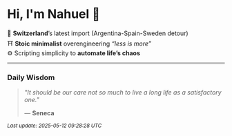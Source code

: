 # Hi, I'm Nahuel :tiger:

📍 **Switzerland**’s latest import (Argentina-Spain-Sweden detour)  
⛩️ **Stoic minimalist** overengineering *“less is more”*  
⚙️ Scripting simplicity to **automate life’s chaos**

---

### Daily Wisdom
> _"It should be our care not so much to live a long life as a satisfactory one."_  
>
> — **Seneca**

<sub>*Last update: 2025-05-12 09:28:28 UTC*</sub>

